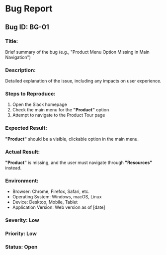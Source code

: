 # Bug Report

## Bug ID: BG-01  

### **Title:**  
Brief summary of the bug (e.g., "Product Menu Option Missing in Main Navigation")  

### **Description:**  
Detailed explanation of the issue, including any impacts on user experience.  

### **Steps to Reproduce:**  
1. Open the Slack homepage  
2. Check the main menu for the **"Product"** option  
3. Attempt to navigate to the Product Tour page

### **Expected Result:**  
**"Product"** should be a visible, clickable option in the main menu. 

### **Actual Result:**  
 **"Product"** is missing, and the user must navigate through **"Resources"** instead. 

### **Environment:**  
- Browser: Chrome, Firefox, Safari, etc.  
- Operating System: Windows, macOS, Linux  
- Device: Desktop, Mobile, Tablet  
- Application Version: Web version as of [date]  

### **Severity:** Low  
### **Priority:** Low  
### **Status:** Open 
